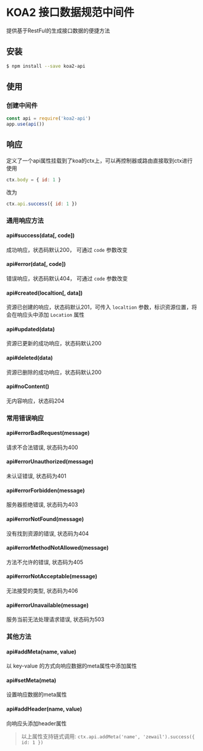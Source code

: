 # KOA2 接口数据规范中间件
提供基于RestFul的生成接口数据的便捷方法

## 安装
```bash
$ npm install --save koa2-api
```

## 使用
### 创建中间件
```js
const api = require('koa2-api')
app.use(api())
```

## 响应
定义了一个api属性挂载到了koa的ctx上，可以再控制器或路由直接取到ctx进行使用
```js
ctx.body = { id: 1 }
```
改为
```js
ctx.api.success({ id: 1 })
```

### 通用响应方法
#### api#success(data[, code])
成功响应，状态码默认200， 可通过 `code` 参数改变
#### api#error(data[, code])
错误响应，状态码默认404， 可通过 `code` 参数改变
#### api#created(localtion[, data])
资源已创建的响应，状态码默认201，可传入 `localtion` 参数，标识资源位置，将会在响应头中添加 `Location` 属性
#### api#updated(data)
资源已更新的成功响应，状态码默认200
#### api#deleted(data)
资源已删除的成功响应，状态码默认200
#### api#noContent()
无内容响应，状态码204

### 常用错误响应
#### api#errorBadRequest(message)
请求不合法错误, 状态码为400
#### api#errorUnauthorized(message)
未认证错误, 状态码为401
#### api#errorForbidden(message)
服务器拒绝错误, 状态码为403
#### api#errorNotFound(message)
没有找到资源的错误, 状态码为404
#### api#errorMethodNotAllowed(message)
方法不允许的错误, 状态码为405
#### api#errorNotAcceptable(message)
无法接受的类型, 状态码为406
#### api#errorUnavailable(message)
服务当前无法处理请求错误, 状态码为503

### 其他方法
#### api#addMeta(name, value)
以 key-value 的方式向响应数据的meta属性中添加属性
#### api#setMeta(meta)
设置响应数据的meta属性
#### api#addHeader(name, value)
向响应头添加header属性
> 以上属性支持链式调用: `ctx.api.addMeta('name', 'zewail').success({ id: 1 })`
